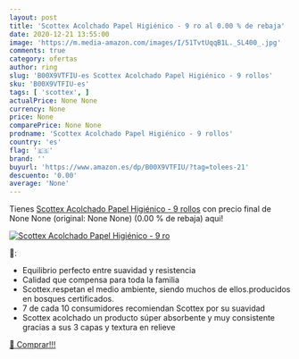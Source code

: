 ```yaml
---
layout: post
title: 'Scottex Acolchado Papel Higiénico - 9 ro al 0.00 % de rebaja'
date: 2020-12-21 13:55:00
image: 'https://m.media-amazon.com/images/I/51TvtUqqB1L._SL400_.jpg'
comments: true
category: ofertas
author: ring
slug: 'B00X9VTFIU-es Scottex Acolchado Papel Higiénico - 9 rollos'
sku: 'B00X9VTFIU-es'
tags: [ 'scottex', ]
actualPrice: None None
currency: None
price: None
comparePrice: None None
prodname: 'Scottex Acolchado Papel Higiénico - 9 rollos'
country: 'es'
flag: '🇪🇸'
brand: ''
buyurl: 'https://www.amazon.es/dp/B00X9VTFIU/?tag=tolees-21'
descuento: '0.00'
average: 'None'
---
```


Tienes [Scottex Acolchado Papel Higiénico - 9 rollos](https://www.amazon.es/dp/B00X9VTFIU/?tag=tolees-21) con precio final de  None None (original: None None) (0.00 %  de rebaja) aqui!

[![Scottex Acolchado Papel Higiénico - 9 ro](https://m.media-amazon.com/images/I/51TvtUqqB1L._SL400_.jpg)](https://www.amazon.es/dp/B00X9VTFIU/?tag=tolees-21)

🔎:

- Equilibrio perfecto entre suavidad y resistencia
- Calidad que compensa para toda la familia
- Scottex.respetan el medio ambiente, siendo muchos de ellos.producidos en bosques certificados.
- 7 de cada 10 consumidores recomiendan Scottex por su suavidad
- Scottex acolchado un producto súper absorbente y muy consistente gracias a sus 3 capas y textura en relieve

[🛒 Comprar!!!](https://www.amazon.es/dp/B00X9VTFIU/?tag=tolees-21)
